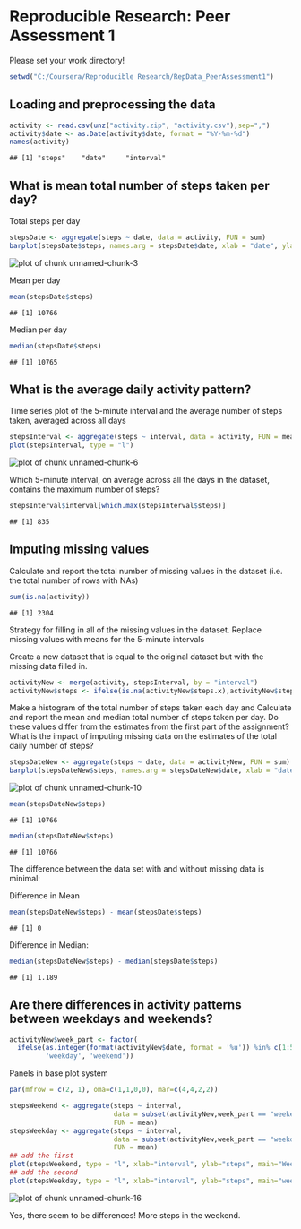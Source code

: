 # Reproducible Research: Peer Assessment 1

Please set your work directory!

```r
setwd("C:/Coursera/Reproducible Research/RepData_PeerAssessment1")
```

## Loading and preprocessing the data

```r
activity <- read.csv(unz("activity.zip", "activity.csv"),sep=",")
activity$date <- as.Date(activity$date, format = "%Y-%m-%d")
names(activity)
```

```
## [1] "steps"    "date"     "interval"
```


## What is mean total number of steps taken per day?

Total steps per day

```r
stepsDate <- aggregate(steps ~ date, data = activity, FUN = sum)
barplot(stepsDate$steps, names.arg = stepsDate$date, xlab = "date", ylab = "steps")
```

![plot of chunk unnamed-chunk-3](figure/unnamed-chunk-3.png) 

Mean per day

```r
mean(stepsDate$steps)
```

```
## [1] 10766
```

Median per day

```r
median(stepsDate$steps)
```

```
## [1] 10765
```

## What is the average daily activity pattern?

Time series plot of the 5-minute interval and the average number of steps taken, averaged across all days



```r
stepsInterval <- aggregate(steps ~ interval, data = activity, FUN = mean)
plot(stepsInterval, type = "l")
```

![plot of chunk unnamed-chunk-6](figure/unnamed-chunk-6.png) 

Which 5-minute interval, on average across all the days in the dataset, contains the maximum number of steps? 


```r
stepsInterval$interval[which.max(stepsInterval$steps)]
```

```
## [1] 835
```


## Imputing missing values

Calculate and report the total number of missing values in the dataset (i.e. the total number of rows with NAs)

```r
sum(is.na(activity))
```

```
## [1] 2304
```



Strategy for filling in all of the missing values in the dataset. Replace missing values with means for the 5-minute intervals


Create a new dataset that is equal to the original dataset but with the missing data filled in.

```r
activityNew <- merge(activity, stepsInterval, by = "interval")
activityNew$steps <- ifelse(is.na(activityNew$steps.x),activityNew$steps.y,activityNew$steps.x)
```


Make a histogram of the total number of steps taken each day and Calculate and report the mean and median total number of steps taken per day. Do these values differ from the estimates from the first part of the assignment? What is the impact of imputing missing data on the estimates of the total daily number of steps?


```r
stepsDateNew <- aggregate(steps ~ date, data = activityNew, FUN = sum)
barplot(stepsDateNew$steps, names.arg = stepsDateNew$date, xlab = "date", ylab = "steps")
```

![plot of chunk unnamed-chunk-10](figure/unnamed-chunk-10.png) 


```r
mean(stepsDateNew$steps)
```

```
## [1] 10766
```



```r
median(stepsDateNew$steps)
```

```
## [1] 10766
```

The difference between the data set with and without missing data is minimal:

Difference in Mean

```r
mean(stepsDateNew$steps) - mean(stepsDate$steps)
```

```
## [1] 0
```
Difference in Median:

```r
median(stepsDateNew$steps) - median(stepsDate$steps)
```

```
## [1] 1.189
```

## Are there differences in activity patterns between weekdays and weekends?


```r
activityNew$week_part <- factor(
  ifelse(as.integer(format(activityNew$date, format = '%u')) %in% c(1:5),
         'weekday', 'weekend'))
```

Panels in base plot system


```r
par(mfrow = c(2, 1), oma=c(1,1,0,0), mar=c(4,4,2,2))

stepsWeekend <- aggregate(steps ~ interval, 
                          data = subset(activityNew,week_part == "weekend"), 
                          FUN = mean)
stepsWeekday <- aggregate(steps ~ interval, 
                          data = subset(activityNew,week_part == "weekday"), 
                          FUN = mean)
## add the first
plot(stepsWeekend, type = "l", xlab="interval", ylab="steps", main="Weekend")
## add the second
plot(stepsWeekday, type = "l", xlab="interval", ylab="steps", main="weekday")
```

![plot of chunk unnamed-chunk-16](figure/unnamed-chunk-16.png) 

Yes, there seem to be differences! More steps in the weekend.
